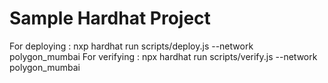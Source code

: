 # Sample Hardhat Project

For deploying : nxp hardhat run scripts/deploy.js --network polygon_mumbai
For verifying : npx hardhat run scripts/verify.js --network polygon_mumbai
